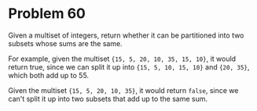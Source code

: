 # Problem 60

Given a multiset of integers, return whether it can be partitioned into two subsets whose sums are the same.

For example, given the multiset `{15, 5, 20, 10, 35, 15, 10}`, it would return true, since we can split it up into `{15, 5, 10, 15, 10}` and `{20, 35}`, which both add up to 55.

Given the multiset `{15, 5, 20, 10, 35}`, it would return `false`, since we can't split it up into two subsets that add up to the same sum.
